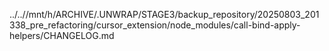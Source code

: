 ../..//mnt/h/ARCHIVE/.UNWRAP/STAGE3/backup_repository/20250803_201338_pre_refactoring/cursor_extension/node_modules/call-bind-apply-helpers/CHANGELOG.md
